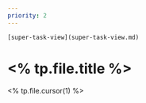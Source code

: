 ```yaml
---
priority: 2
---
```

```meta-bind-embed
[super-task-view](super-task-view.md)
```
# <% tp.file.title %>

<% tp.file.cursor(1) %>
